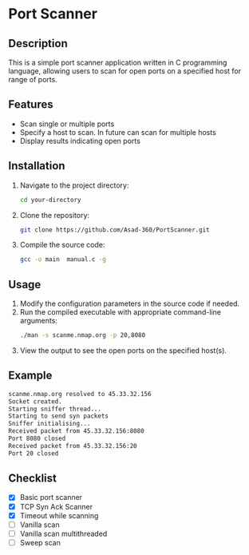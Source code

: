 # Port Scanner

## Description
This is a simple port scanner application written in C programming language, allowing users to scan for open ports on a specified host for range of ports.

## Features
- Scan single or multiple ports
- Specify a host to scan. In future can scan for multiple hosts
- Display results indicating open ports

## Installation
1. Navigate to the project directory:
    ```sh
    cd your-directory
    ```
2. Clone the repository:
    ```sh
    git clone https://github.com/Asad-360/PortScanner.git
    ```
3. Compile the source code:
    ```sh
    gcc -o main  manual.c -g
    ```

## Usage
1. Modify the configuration parameters in the source code if needed.
2. Run the compiled executable with appropriate command-line arguments:
    ```sh
    ./man -s scanme.nmap.org -p 20,8080
    ```
3. View the output to see the open ports on the specified host(s).

## Example
```sh
scanme.nmap.org resolved to 45.33.32.156 
Socket created.
Starting sniffer thread...
Starting to send syn packets
Sniffer initialising...
Received packet from 45.33.32.156:8080
Port 8080 closed
Received packet from 45.33.32.156:20
Port 20 closed
```
## Checklist
- [x] Basic port scanner
- [x] TCP Syn Ack Scanner
- [x] Timeout while scanning
- [ ] Vanilla scan
- [ ] Vanilla scan multithreaded
- [ ] Sweep scan
